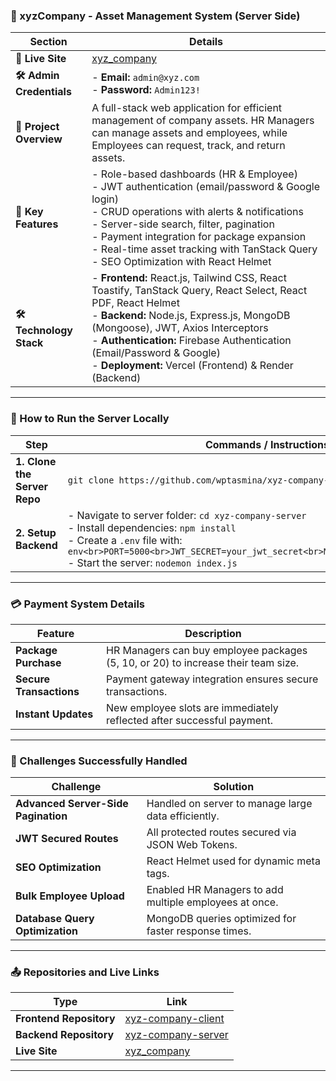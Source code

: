 
### 🏢 xyzCompany - Asset Management System (Server Side)

| **Section**               | **Details**                                                                 |
|---------------------------|-----------------------------------------------------------------------------|
| **🚀 Live Site**          | [xyz_company](https://xyzcompany-9211e.web.app)                             |
| **🛠 Admin Credentials**   | - **Email:** `admin@xyz.com`<br>- **Password:** `Admin123!`                 |
| **📝 Project Overview**    | A full-stack web application for efficient management of company assets. HR Managers can manage assets and employees, while Employees can request, track, and return assets. |
| **🔑 Key Features**        | - Role-based dashboards (HR & Employee)<br> - JWT authentication (email/password & Google login)<br> - CRUD operations with alerts & notifications<br> - Server-side search, filter, pagination<br> - Payment integration for package expansion<br> - Real-time asset tracking with TanStack Query<br> - SEO Optimization with React Helmet |
| **🛠 Technology Stack**    | - **Frontend:** React.js, Tailwind CSS, React Toastify, TanStack Query, React Select, React PDF, React Helmet<br> - **Backend:** Node.js, Express.js, MongoDB (Mongoose), JWT, Axios Interceptors<br> - **Authentication:** Firebase Authentication (Email/Password & Google)<br> - **Deployment:** Vercel (Frontend) & Render (Backend) |

---

### 🧪 How to Run the Server Locally

| **Step**                  | **Commands / Instructions**                                                |
|---------------------------|---------------------------------------------------------------------------|
| **1. Clone the Server Repo** | `git clone https://github.com/wptasmina/xyz-company-server`               |
| **2. Setup Backend**       | - Navigate to server folder: `cd xyz-company-server`<br>- Install dependencies: `npm install`<br>- Create a `.env` file with:<br>```env<br>PORT=5000<br>JWT_SECRET=your_jwt_secret<br>MONGO_URI=your_mongo_uri<br>```<br>- Start the server: `nodemon index.js` |

---

### 💳 Payment System Details

| **Feature**               | **Description**                                                            |
|---------------------------|----------------------------------------------------------------------------|
| **Package Purchase**      | HR Managers can buy employee packages (5, 10, or 20) to increase their team size. |
| **Secure Transactions**   | Payment gateway integration ensures secure transactions.                   |
| **Instant Updates**       | New employee slots are immediately reflected after successful payment.     |

---

### 🎯 Challenges Successfully Handled

| **Challenge**             | **Solution**                                                               |
|---------------------------|-----------------------------------------------------------------------------|
| **Advanced Server-Side Pagination** | Handled on server to manage large data efficiently.                       |
| **JWT Secured Routes**    | All protected routes secured via JSON Web Tokens.                          |
| **SEO Optimization**      | React Helmet used for dynamic meta tags.                                   |
| **Bulk Employee Upload**  | Enabled HR Managers to add multiple employees at once.                     |
| **Database Query Optimization** | MongoDB queries optimized for faster response times.                      |

---

### 📤 Repositories and Live Links

| **Type**                  | **Link**                                                                  |
|---------------------------|---------------------------------------------------------------------------|
| **Frontend Repository**    | [xyz-company-client](https://github.com/wptasmina/xyz-company-client)     |
| **Backend Repository**     | [xyz-company-server](https://github.com/wptasmina/xyz-company-server)     |
| **Live Site**              | [xyz_company](https://xyzcompany-9211e.web.app)                           |

---


